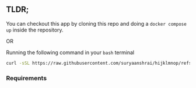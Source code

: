 ## TLDR;

You can checkout this app by cloning this repo and doing a `docker compose up` inside the repository.

OR

Running the following command in your `bash` terminal

```bash
curl -sSL https://raw.githubusercontent.com/suryaanshrai/hijklmnop/refs/heads/main/run-wobot-todo.sh | bash
```

### Requirements
